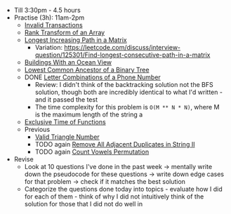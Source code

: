 - Till 3:30pm - 4.5 hours
- Practise (3h): 11am-2pm
	- [Invalid Transactions](https://leetcode.com/problems/invalid-transactions/)
	- [Rank Transform of an Array](https://leetcode.com/problems/rank-transform-of-an-array/)
	- [Longest Increasing Path in a Matrix](https://leetcode.com/problems/longest-increasing-path-in-a-matrix/)
		- Variation: https://leetcode.com/discuss/interview-question/125301/Find-longest-consecutive-path-in-a-matrix
	- [Buildings With an Ocean View](https://leetcode.com/problems/buildings-with-an-ocean-view/)
	- [Lowest Common Ancestor of a Binary Tree](https://leetcode.com/problems/lowest-common-ancestor-of-a-binary-tree/)
	- DONE [Letter Combinations of a Phone Number](https://leetcode.com/problems/letter-combinations-of-a-phone-number/)
		- Review: I didn't think of the backtracking solution not the BFS solution, though both are incredibly identical to what I'd written - and it passed the test
		- The time complexity for this problem is `O(M ** N * N)`, where M is the maximum length of the string a
	- [Exclusive Time of Functions](https://leetcode.com/problems/exclusive-time-of-functions/)
	- Previous
		- [Valid Triangle Number](https://leetcode.com/problems/valid-triangle-number)
		- TODO again [Remove All Adjacent Duplicates in String II](https://leetcode.com/problems/remove-all-adjacent-duplicates-in-string-ii)
		- TODO again [Count Vowels Permutation](https://leetcode.com/problems/count-vowels-permutation/)
- Revise
	- Look at 10 questions I've done in the past week -> mentally write down the pseudocode for these questions -> write down edge cases for that problem -> check if it matches the best solution
	- Categorize the questions done today into topics - evaluate how I did for each of them - think of why I did not intuitively think of the solution for those that I did not do well in